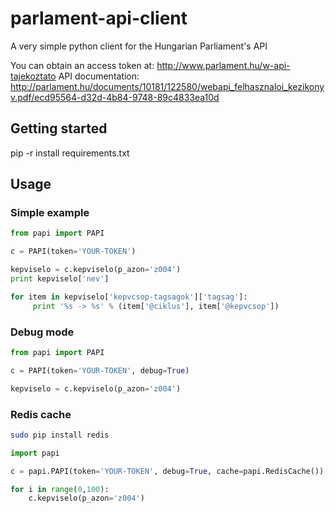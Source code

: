 # parlament-api-client
A very simple python client for the Hungarian Parliament's API

You can obtain an access token at: http://www.parlament.hu/w-api-tajekoztato
API documentation: http://parlament.hu/documents/10181/122580/webapi_felhasznaloi_kezikonyv.pdf/ecd95564-d32d-4b84-9748-89c4833ea10d

## Getting started
pip -r install requirements.txt

## Usage
### Simple example
```python
from papi import PAPI

c = PAPI(token='YOUR-TOKEN')

kepviselo = c.kepviselo(p_azon='z004')
print kepviselo['nev']

for item in kepviselo['kepvcsop-tagsagok']['tagsag']:
     print '%s -> %s' % (item['@ciklus'], item['@kepvcsop'])
```

### Debug mode
```python
from papi import PAPI

c = PAPI(token='YOUR-TOKEN', debug=True)

kepviselo = c.kepviselo(p_azon='z004')
```

### Redis cache
```bash
sudo pip install redis
```

```python
import papi

c = papi.PAPI(token='YOUR-TOKEN', debug=True, cache=papi.RedisCache())

for i in range(0,100):
    c.kepviselo(p_azon='z004')
```


